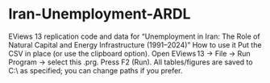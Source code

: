 # Iran-Unemployment-ARDL
EViews 13 replication code and data for “Unemployment in Iran: The Role of Natural Capital and Energy Infrastructure (1991–2024)”
How to use it
Put the CSV in place (or use the clipboard option).
Open EViews 13 → File → Run Program → select this .prg.
Press F2 (Run).
All tables/figures are saved to C:\ as specified; you can change paths if you prefer.
